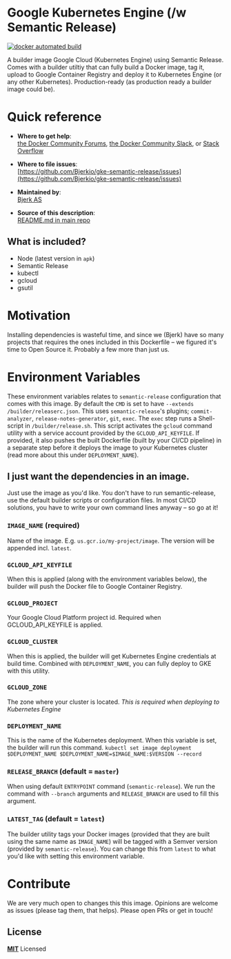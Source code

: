 # Google Kubernetes Engine (/w Semantic Release)

[![docker automated build](https://img.shields.io/docker/automated/bjerk/gke-semantic-release.svg)](https://hub.docker.com/r/bjerk/gke-semantic-release)

A builder image Google Cloud (Kubernetes Engine) using Semantic Release. Comes with a builder utiltiy that can fully build a Docker image, tag it, upload to Google Container Registry and deploy it to Kubernetes Engine (or any other Kubernetes). Production-ready (as production ready a builder image could be).

# Quick reference

-	**Where to get help**:  
	[the Docker Community Forums](https://forums.docker.com/), [the Docker Community Slack](https://blog.docker.com/2016/11/introducing-docker-community-directory-docker-community-slack/), or [Stack Overflow](https://stackoverflow.com/search?tab=newest&q=docker)

-	**Where to file issues**:  
	[https://github.com/Bjerkio/gke-semantic-release/issues](https://github.com/Bjerkio/gke-semantic-release/issues)

-	**Maintained by**:  
	[Bjerk AS](https://github.com/Bjerkio)

-	**Source of this description**:  
	[README.md in main repo](https://github.com/Bjerkio/gke-semantic-release)

## What is included?

 - Node (latest version in `apk`)
 - Semantic Release
 - kubectl
 - gcloud
 - gsutil

# Motivation

Installing dependencies is wasteful time, and since we (Bjerk) have so many projects that requires the ones included in this Dockerfile – we figured it's time to Open Source it. Probably a few more than just us.

# Environment Variables
These environment variables relates to `semantic-release` configuration that comes with this image. By default the `CMD` is set to have `--extends /builder/releaserc.json`. This uses `semantic-release`'s plugins; `commit-analyzer`, `release-notes-generator`, `git`, `exec`.
The `exec` step runs a Shell-script in `/builder/release.sh`. This script activates the `gcloud` command utility with a service account provided by the `GCLOUD_API_KEYFILE`. If provided, it also pushes the built Dockerfile (built by your CI/CD pipeline) in a separate step before it deploys the image to your Kubernetes cluster (read more about this under `DEPLOYMENT_NAME`).

## I just want the dependencies in an image.
Just use the image as you'd like. You don't have to run semantic-release, use the default builder scripts or configuration files. In most CI/CD solutions, you have to write your own command lines anyway – so go at it!

### `IMAGE_NAME` (required)
Name of the image. E.g. `us.gcr.io/my-project/image`. The version will be appended incl. `latest`.

### `GCLOUD_API_KEYFILE`
When this is applied (along with the environment variables below), the builder will push the Docker file to Google Container Registry.

### `GCLOUD_PROJECT`
Your Google Cloud Platform project id. Required when GCLOUD_API_KEYFILE is applied.

### `GCLOUD_CLUSTER`
When this is applied, the builder will get Kubernetes Engine credentials at build time.
Combined with `DEPLOYMENT_NAME`, you can fully deploy to GKE with this utility.

### `GCLOUD_ZONE`
The zone where your cluster is located. *This is required when deploying to Kubernetes Engine* 

### `DEPLOYMENT_NAME`
This is the name of the Kubernetes deployment. When this variable is set, the builder will
run this command.
`kubectl set image deployment $DEPLOYMENT_NAME $DEPLOYMENT_NAME=$IMAGE_NAME:$VERSION --record`

### `RELEASE_BRANCH` (default = `master`)
When using default `ENTRYPOINT` command (`semantic-release`). We run the command with `--branch` arguments and `RELEASE_BRANCH` are used to fill this argument.

### `LATEST_TAG` (default = `latest`)
The builder utility tags your Docker images (provided that they are built using the same name
as `IMAGE_NAME`) will be tagged with a Semver version (provided by `semantic-release`). You
can change this from `latest` to what you'd like with setting this environment variable.

# Contribute

We are very much open to changes this this image. Opinions are welcome as issues (please tag them, that helps). Please open PRs or get in touch!

## License

**[MIT](LICENSE)** Licensed
